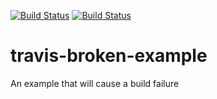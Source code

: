 [![Build Status](https://travis-ci.org/mikkelhansen/travis-broken-example.svg?branch=master)](https://travis-ci.org/mikkelhansen/travis-broken-example)
[![Build Status](https://circleci.com/gh/mikkelhansen/travis-broken-example.svg?style=shield&circle-token=:circle-toke)](https://travis-ci.org/mikkelhansen/travis-broken-example)

# travis-broken-example

An example that will cause a build failure

